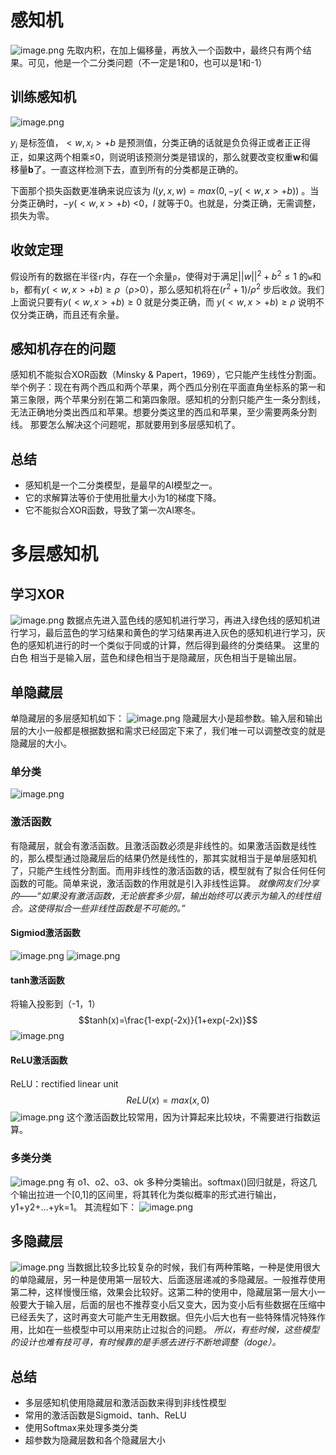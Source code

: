 # 感知机
![image.png](https://youki-1330066034.cos.ap-guangzhou.myqcloud.com/machine-learning/202410051033538.png)
先取内积，在加上偏移量，再放入一个函数中，最终只有两个结果。可见，他是一个二分类问题（不一定是1和0，也可以是1和-1）
## 训练感知机
![image.png](https://youki-1330066034.cos.ap-guangzhou.myqcloud.com/machine-learning/202410051041419.png)

$y_i$ 是标签值，$<w,x_i>+b$  是预测值，分类正确的话就是负负得正或者正正得正，如果这两个相乘≤0，则说明该预测分类是错误的，那么就要改变权重**w**和偏移量**b**了。一直这样检测下去，直到所有的分类都是正确的。

下面那个损失函数更准确来说应该为  $l(y,x,w)=max(0,-y(<w,x>+b))$ 。当分类正确时，$-y(<w,x>+b)$ <0，$l$ 就等于0。也就是，分类正确，无需调整，损失为零。

## 收敛定理
假设所有的数据在半径`r`内，存在一个余量`ρ`，使得对于满足$||w||^2+b^2≤1$ 的`w`和`b`，都有$y(<w,x>+b)≥ρ$（ρ>0），那么感知机将在$(r^2+1)/ρ^2$ 步后收敛。我们上面说只要有$y(<w,x>+b)≥0$ 就是分类正确，而 $y(<w,x>+b)≥ρ$ 说明不仅分类正确，而且还有余量。

## 感知机存在的问题
感知机不能拟合XOR函数（Minsky & Papert，1969），它只能产生线性分割面。
举个例子：现在有两个西瓜和两个苹果，两个西瓜分别在平面直角坐标系的第一和第三象限，两个苹果分别在第二和第四象限。感知机的分割只能产生一条分割线，无法正确地分类出西瓜和苹果。想要分类这里的西瓜和苹果，至少需要两条分割线。
那要怎么解决这个问题呢，那就要用到多层感知机了。

## 总结
* 感知机是一个二分类模型，是最早的AI模型之一。
* 它的求解算法等价于使用批量大小为1的梯度下降。
* 它不能拟合XOR函数，导致了第一次AI寒冬。

# 多层感知机
## 学习XOR
![image.png](https://youki-1330066034.cos.ap-guangzhou.myqcloud.com/machine-learning/202410051500918.png)
数据点先进入蓝色线的感知机进行学习，再进入绿色线的感知机进行学习，最后蓝色的学习结果和黄色的学习结果再进入灰色的感知机进行学习，灰色的感知机进行的时一个类似于同或的计算，然后得到最终的分类结果。
这里的 白色 相当于是输入层，蓝色和绿色相当于是隐藏层，灰色相当于是输出层。

## 单隐藏层
单隐藏层的多层感知机如下：
![image.png](https://youki-1330066034.cos.ap-guangzhou.myqcloud.com/machine-learning/202410051507319.png)
隐藏层大小是超参数。输入层和输出层的大小一般都是根据数据和需求已经固定下来了，我们唯一可以调整改变的就是隐藏层的大小。

### 单分类
![image.png](https://youki-1330066034.cos.ap-guangzhou.myqcloud.com/machine-learning/202410051515514.png)

### 激活函数
有隐藏层，就会有激活函数。且激活函数必须是非线性的。如果激活函数是线性的，那么模型通过隐藏层后的结果仍然是线性的，那其实就相当于是单层感知机了，只能产生线性分割面。而用非线性的激活函数的话，模型就有了拟合任何任何函数的可能。简单来说，激活函数的作用就是引入非线性运算。
*就像网友们分享的——“如果没有激活函数，无论嵌套多少层，输出始终可以表示为输入的线性组合。这使得拟合一些非线性函数是不可能的。”*
#### Sigmiod激活函数
![image.png](https://youki-1330066034.cos.ap-guangzhou.myqcloud.com/machine-learning/202410051531783.png)
![image.png](https://youki-1330066034.cos.ap-guangzhou.myqcloud.com/machine-learning/202410051531647.png)

#### tanh激活函数
将输入投影到（-1，1）
$$tanh(x)=\frac{1-exp(-2x)}{1+exp(-2x)}$$
![image.png](https://youki-1330066034.cos.ap-guangzhou.myqcloud.com/machine-learning/202410051536878.png)

#### ReLU激活函数
ReLU：rectified linear unit
$$ReLU(x)=max(x,0)$$
![image.png](https://youki-1330066034.cos.ap-guangzhou.myqcloud.com/machine-learning/202410051539770.png)
这个激活函数比较常用，因为计算起来比较块，不需要进行指数运算。

### 多类分类
![image.png](https://youki-1330066034.cos.ap-guangzhou.myqcloud.com/machine-learning/202410051545676.png)
有 o1、o2、o3、ok 多种分类输出。softmax()回归就是，将这几个输出拉进一个[0,1]的区间里，将其转化为类似概率的形式进行输出，y1+y2+...+yk=1。
其流程如下：
![image.png](https://youki-1330066034.cos.ap-guangzhou.myqcloud.com/machine-learning/202410051552150.png)

## 多隐藏层
![image.png](https://youki-1330066034.cos.ap-guangzhou.myqcloud.com/machine-learning/202410051605213.png)
当数据比较多比较复杂的时候，我们有两种策略，一种是使用很大的单隐藏层，另一种是使用第一层较大、后面逐层递减的多隐藏层。一般推荐使用第二种，这样慢慢压缩，效果会比较好。这第二种的使用中，隐藏层第一层大小一般要大于输入层，后面的层也不推荐变小后又变大，因为变小后有些数据在压缩中已经丢失了，这时再变大可能产生无用数据。但先小后大也有一些特殊情况特殊作用，比如在一些模型中可以用来防止过拟合的问题。
*所以，有些时候，这些模型的设计也难有技可寻，有时候靠的是手感去进行不断地调整（doge）。*

## 总结
* 多层感知机使用隐藏层和激活函数来得到非线性模型
* 常用的激活函数是Sigmoid、tanh、ReLU
* 使用Softmax来处理多类分类
* 超参数为隐藏层数和各个隐藏层大小